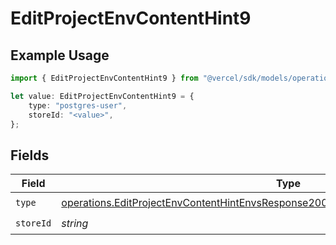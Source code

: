 # EditProjectEnvContentHint9

## Example Usage

```typescript
import { EditProjectEnvContentHint9 } from "@vercel/sdk/models/operations";

let value: EditProjectEnvContentHint9 = {
    type: "postgres-user",
    storeId: "<value>",
};
```

## Fields

| Field                                                                                                                                                                                        | Type                                                                                                                                                                                         | Required                                                                                                                                                                                     | Description                                                                                                                                                                                  |
| -------------------------------------------------------------------------------------------------------------------------------------------------------------------------------------------- | -------------------------------------------------------------------------------------------------------------------------------------------------------------------------------------------- | -------------------------------------------------------------------------------------------------------------------------------------------------------------------------------------------- | -------------------------------------------------------------------------------------------------------------------------------------------------------------------------------------------- |
| `type`                                                                                                                                                                                       | [operations.EditProjectEnvContentHintEnvsResponse200ApplicationJSONResponseBody19Type](../../models/operations/editprojectenvcontenthintenvsresponse200applicationjsonresponsebody19type.md) | :heavy_check_mark:                                                                                                                                                                           | N/A                                                                                                                                                                                          |
| `storeId`                                                                                                                                                                                    | *string*                                                                                                                                                                                     | :heavy_check_mark:                                                                                                                                                                           | N/A                                                                                                                                                                                          |